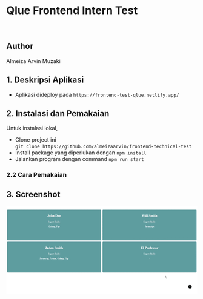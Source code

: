 # Qlue Frontend Intern Test

 <br>

## Author

Almeiza Arvin Muzaki

## 1. Deskripsi Aplikasi

-   Aplikasi dideploy pada `https://frontend-test-qlue.netlify.app/`

## 2. Instalasi dan Pemakaian

Untuk instalasi lokal,

-   Clone project ini <br>
    `git clone https://github.com/almeizaarvin/frontend-technical-test`
    <br>
-   Install package yang diperlukan dengan `npm install`
    <br>
-   Jalankan program dengan command `npm run start`

### 2.2 Cara Pemakaian

## 3. Screenshot

![alt text](Preview.gif)
